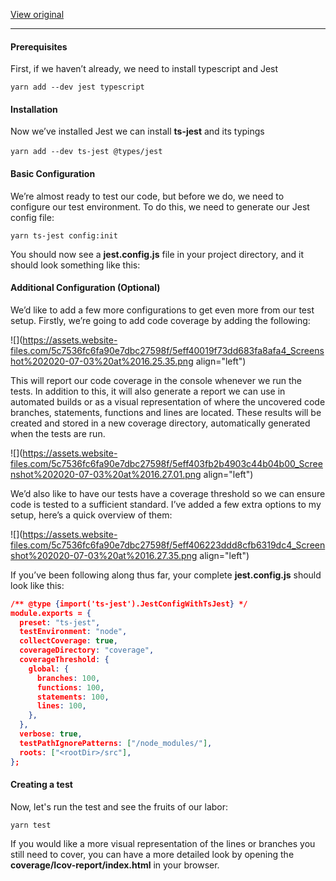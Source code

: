 [View original](https://www.nerd.vision/post/testing-a-typescript-project-with-jest-ts-jest)

---

#### **Prerequisites**

First, if we haven’t already, we need to install typescript and Jest

`y‍arn add --dev jest typescript`

#### **Installation**

Now we’ve installed Jest we can install **ts-jest** and its typings

‍`y‍arn add --dev ts-jest @types/jest`

#### **Basic Configuration**

We’re almost ready to test our code, but before we do, we need to configure our test environment. To do this, we need to generate our Jest config file:

`y‍arn ts-jest config:init`

You should now see a **jest.config.js** file in your project directory, and it should look something like this:

#### **Additional Configuration (Optional)**

We’d like to add a few more configurations to get even more from our test setup. Firstly, we’re going to add code coverage by adding the following:

![](https://assets.website-files.com/5c7536fc6fa90e7dbc27598f/5eff40019f73dd683fa8afa4_Screenshot%202020-07-03%20at%2016.25.35.png align="left")

This will report our code coverage in the console whenever we run the tests. In addition to this, it will also generate a report we can use in automated builds or as a visual representation of where the uncovered code branches, statements, functions and lines are located. These results will be created and stored in a new coverage directory, automatically generated when the tests are run.

![](https://assets.website-files.com/5c7536fc6fa90e7dbc27598f/5eff403fb2b4903c44b04b00_Screenshot%202020-07-03%20at%2016.27.01.png align="left")

We’d also like to have our tests have a coverage threshold so we can ensure code is tested to a sufficient standard. I’ve added a few extra options to my setup, here’s a quick overview of them:

![](https://assets.website-files.com/5c7536fc6fa90e7dbc27598f/5eff406223ddd8cfb6319dc4_Screenshot%202020-07-03%20at%2016.27.35.png align="left")

If you’ve been following along thus far, your complete **jest.config.js** should look like this:

```json
/** @type {import('ts-jest').JestConfigWithTsJest} */
module.exports = {
  preset: "ts-jest",
  testEnvironment: "node",
  collectCoverage: true,
  coverageDirectory: "coverage",
  coverageThreshold: {
    global: {
      branches: 100,
      functions: 100,
      statements: 100,
      lines: 100,
    },
  },
  verbose: true,
  testPathIgnorePatterns: ["/node_modules/"],
  roots: ["<rootDir>/src"],
};
```

#### **Creating a test**

Now, let's run the test and see the fruits of our labor:

`yarn test`

If you would like a more visual representation of the lines or branches you still need to cover, you can have a more detailed look by opening the **coverage/Icov-report/index.html** in your browser.
